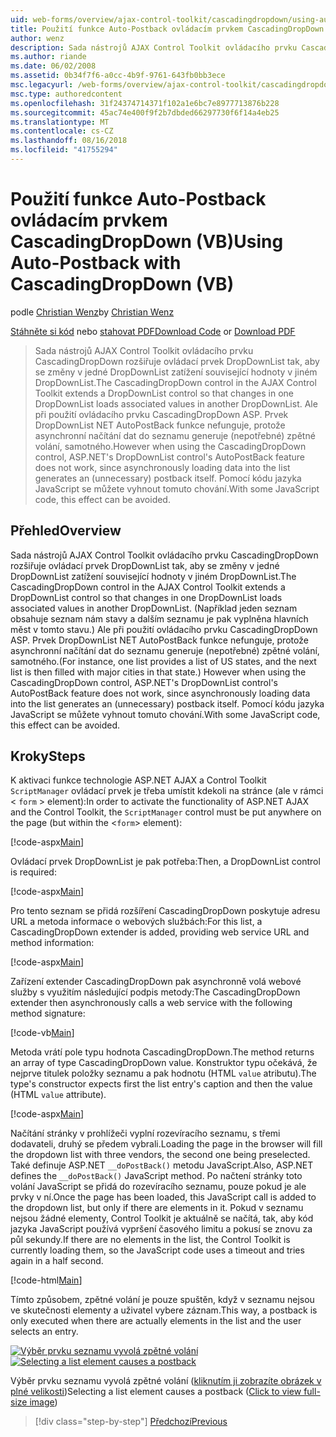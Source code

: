 ```yaml
---
uid: web-forms/overview/ajax-control-toolkit/cascadingdropdown/using-auto-postback-with-cascadingdropdown-vb
title: Použití funkce Auto-Postback ovládacím prvkem CascadingDropDown (VB) | Dokumentace Microsoftu
author: wenz
description: Sada nástrojů AJAX Control Toolkit ovládacího prvku CascadingDropDown rozšiřuje ovládací prvek DropDownList tak, aby se změny v jedné DropDownList zatížení související hodnoty v anoth...
ms.author: riande
ms.date: 06/02/2008
ms.assetid: 0b34f7f6-a0cc-4b9f-9761-643fb0bb3ece
msc.legacyurl: /web-forms/overview/ajax-control-toolkit/cascadingdropdown/using-auto-postback-with-cascadingdropdown-vb
msc.type: authoredcontent
ms.openlocfilehash: 31f24374714371f102a1e6bc7e8977713876b228
ms.sourcegitcommit: 45ac74e400f9f2b7dbded66297730f6f14a4eb25
ms.translationtype: MT
ms.contentlocale: cs-CZ
ms.lasthandoff: 08/16/2018
ms.locfileid: "41755294"
---
```

<a name="using-auto-postback-with-cascadingdropdown-vb"></a><span data-ttu-id="139a2-103">Použití funkce Auto-Postback ovládacím prvkem CascadingDropDown (VB)</span><span class="sxs-lookup"><span data-stu-id="139a2-103">Using Auto-Postback with CascadingDropDown (VB)</span></span>
====================
<span data-ttu-id="139a2-104">podle [Christian Wenz](https://github.com/wenz)</span><span class="sxs-lookup"><span data-stu-id="139a2-104">by [Christian Wenz](https://github.com/wenz)</span></span>

<span data-ttu-id="139a2-105">[Stáhněte si kód](http://download.microsoft.com/download/9/0/7/907760b1-2c60-4f81-aeb6-ca416a573b0d/cascadingdropdown3.vb.zip) nebo [stahovat PDF](http://download.microsoft.com/download/2/d/c/2dc10e34-6983-41d4-9c08-f78f5387d32b/cascadingdropdown3VB.pdf)</span><span class="sxs-lookup"><span data-stu-id="139a2-105">[Download Code](http://download.microsoft.com/download/9/0/7/907760b1-2c60-4f81-aeb6-ca416a573b0d/cascadingdropdown3.vb.zip) or [Download PDF](http://download.microsoft.com/download/2/d/c/2dc10e34-6983-41d4-9c08-f78f5387d32b/cascadingdropdown3VB.pdf)</span></span>

> <span data-ttu-id="139a2-106">Sada nástrojů AJAX Control Toolkit ovládacího prvku CascadingDropDown rozšiřuje ovládací prvek DropDownList tak, aby se změny v jedné DropDownList zatížení související hodnoty v jiném DropDownList.</span><span class="sxs-lookup"><span data-stu-id="139a2-106">The CascadingDropDown control in the AJAX Control Toolkit extends a DropDownList control so that changes in one DropDownList loads associated values in another DropDownList.</span></span> <span data-ttu-id="139a2-107">Ale při použití ovládacího prvku CascadingDropDown ASP. Prvek DropDownList NET AutoPostBack funkce nefunguje, protože asynchronní načítání dat do seznamu generuje (nepotřebné) zpětné volání, samotného.</span><span class="sxs-lookup"><span data-stu-id="139a2-107">However when using the CascadingDropDown control, ASP.NET's DropDownList control's AutoPostBack feature does not work, since asynchronously loading data into the list generates an (unnecessary) postback itself.</span></span> <span data-ttu-id="139a2-108">Pomocí kódu jazyka JavaScript se můžete vyhnout tomuto chování.</span><span class="sxs-lookup"><span data-stu-id="139a2-108">With some JavaScript code, this effect can be avoided.</span></span>


## <a name="overview"></a><span data-ttu-id="139a2-109">Přehled</span><span class="sxs-lookup"><span data-stu-id="139a2-109">Overview</span></span>

<span data-ttu-id="139a2-110">Sada nástrojů AJAX Control Toolkit ovládacího prvku CascadingDropDown rozšiřuje ovládací prvek DropDownList tak, aby se změny v jedné DropDownList zatížení související hodnoty v jiném DropDownList.</span><span class="sxs-lookup"><span data-stu-id="139a2-110">The CascadingDropDown control in the AJAX Control Toolkit extends a DropDownList control so that changes in one DropDownList loads associated values in another DropDownList.</span></span> <span data-ttu-id="139a2-111">(Například jeden seznam obsahuje seznam nám stavy a dalším seznamu je pak vyplněna hlavních měst v tomto stavu.) Ale při použití ovládacího prvku CascadingDropDown ASP. Prvek DropDownList NET AutoPostBack funkce nefunguje, protože asynchronní načítání dat do seznamu generuje (nepotřebné) zpětné volání, samotného.</span><span class="sxs-lookup"><span data-stu-id="139a2-111">(For instance, one list provides a list of US states, and the next list is then filled with major cities in that state.) However when using the CascadingDropDown control, ASP.NET's DropDownList control's AutoPostBack feature does not work, since asynchronously loading data into the list generates an (unnecessary) postback itself.</span></span> <span data-ttu-id="139a2-112">Pomocí kódu jazyka JavaScript se můžete vyhnout tomuto chování.</span><span class="sxs-lookup"><span data-stu-id="139a2-112">With some JavaScript code, this effect can be avoided.</span></span>

## <a name="steps"></a><span data-ttu-id="139a2-113">Kroky</span><span class="sxs-lookup"><span data-stu-id="139a2-113">Steps</span></span>

<span data-ttu-id="139a2-114">K aktivaci funkce technologie ASP.NET AJAX a Control Toolkit `ScriptManager` ovládací prvek je třeba umístit kdekoli na stránce (ale v rámci &lt; `form` &gt; element):</span><span class="sxs-lookup"><span data-stu-id="139a2-114">In order to activate the functionality of ASP.NET AJAX and the Control Toolkit, the `ScriptManager` control must be put anywhere on the page (but within the &lt;`form`&gt; element):</span></span>

[!code-aspx[Main](using-auto-postback-with-cascadingdropdown-vb/samples/sample1.aspx)]

<span data-ttu-id="139a2-115">Ovládací prvek DropDownList je pak potřeba:</span><span class="sxs-lookup"><span data-stu-id="139a2-115">Then, a DropDownList control is required:</span></span>

[!code-aspx[Main](using-auto-postback-with-cascadingdropdown-vb/samples/sample2.aspx)]

<span data-ttu-id="139a2-116">Pro tento seznam se přidá rozšíření CascadingDropDown poskytuje adresu URL a metoda informace o webových službách:</span><span class="sxs-lookup"><span data-stu-id="139a2-116">For this list, a CascadingDropDown extender is added, providing web service URL and method information:</span></span>

[!code-aspx[Main](using-auto-postback-with-cascadingdropdown-vb/samples/sample3.aspx)]

<span data-ttu-id="139a2-117">Zařízení extender CascadingDropDown pak asynchronně volá webové služby s využitím následující podpis metody:</span><span class="sxs-lookup"><span data-stu-id="139a2-117">The CascadingDropDown extender then asynchronously calls a web service with the following method signature:</span></span>

[!code-vb[Main](using-auto-postback-with-cascadingdropdown-vb/samples/sample4.vb)]

<span data-ttu-id="139a2-118">Metoda vrátí pole typu hodnota CascadingDropDown.</span><span class="sxs-lookup"><span data-stu-id="139a2-118">The method returns an array of type CascadingDropDown value.</span></span> <span data-ttu-id="139a2-119">Konstruktor typu očekává, že nejprve titulek položky seznamu a pak hodnotu (HTML `value` atributu).</span><span class="sxs-lookup"><span data-stu-id="139a2-119">The type's constructor expects first the list entry's caption and then the value (HTML `value` attribute).</span></span>

[!code-aspx[Main](using-auto-postback-with-cascadingdropdown-vb/samples/sample5.aspx)]

<span data-ttu-id="139a2-120">Načítání stránky v prohlížeči vyplní rozevíracího seznamu, s třemi dodavateli, druhý se předem vybrali.</span><span class="sxs-lookup"><span data-stu-id="139a2-120">Loading the page in the browser will fill the dropdown list with three vendors, the second one being preselected.</span></span> <span data-ttu-id="139a2-121">Také definuje ASP.NET `__doPostBack()` metodu JavaScript.</span><span class="sxs-lookup"><span data-stu-id="139a2-121">Also, ASP.NET defines the `__doPostBack()` JavaScript method.</span></span> <span data-ttu-id="139a2-122">Po načtení stránky toto volání JavaScript se přidá do rozevíracího seznamu, pouze pokud je ale prvky v ní.</span><span class="sxs-lookup"><span data-stu-id="139a2-122">Once the page has been loaded, this JavaScript call is added to the dropdown list, but only if there are elements in it.</span></span> <span data-ttu-id="139a2-123">Pokud v seznamu nejsou žádné elementy, Control Toolkit je aktuálně se načítá, tak, aby kód jazyka JavaScript používá vypršení časového limitu a pokusí se znovu za půl sekundy.</span><span class="sxs-lookup"><span data-stu-id="139a2-123">If there are no elements in the list, the Control Toolkit is currently loading them, so the JavaScript code uses a timeout and tries again in a half second.</span></span>

[!code-html[Main](using-auto-postback-with-cascadingdropdown-vb/samples/sample6.html)]

<span data-ttu-id="139a2-124">Tímto způsobem, zpětné volání je pouze spuštěn, když v seznamu nejsou ve skutečnosti elementy a uživatel vybere záznam.</span><span class="sxs-lookup"><span data-stu-id="139a2-124">This way, a postback is only executed when there are actually elements in the list and the user selects an entry.</span></span>


<span data-ttu-id="139a2-125">[![Výběr prvku seznamu vyvolá zpětné volání](using-auto-postback-with-cascadingdropdown-vb/_static/image2.png)](using-auto-postback-with-cascadingdropdown-vb/_static/image1.png)</span><span class="sxs-lookup"><span data-stu-id="139a2-125">[![Selecting a list element causes a postback](using-auto-postback-with-cascadingdropdown-vb/_static/image2.png)](using-auto-postback-with-cascadingdropdown-vb/_static/image1.png)</span></span>

<span data-ttu-id="139a2-126">Výběr prvku seznamu vyvolá zpětné volání ([kliknutím ji zobrazíte obrázek v plné velikosti](using-auto-postback-with-cascadingdropdown-vb/_static/image3.png))</span><span class="sxs-lookup"><span data-stu-id="139a2-126">Selecting a list element causes a postback ([Click to view full-size image](using-auto-postback-with-cascadingdropdown-vb/_static/image3.png))</span></span>

> [!div class="step-by-step"]
> [<span data-ttu-id="139a2-127">Předchozí</span><span class="sxs-lookup"><span data-stu-id="139a2-127">Previous</span></span>](presetting-list-entries-with-cascadingdropdown-vb.md)
